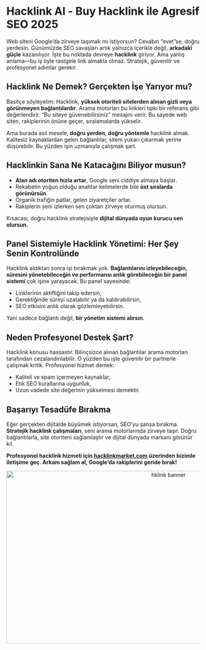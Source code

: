 # Hacklink Al - Buy Hacklink ile Agresif SEO 2025

Web siteni Google’da zirveye taşımak mı istiyorsun? Cevabın “evet”se, doğru yerdesin. Günümüzde SEO savaşları artık yalnızca içerikle değil, **arkadaki güçle** kazanılıyor. İşte bu noktada devreye **hacklink** giriyor. Ama yanlış anlama—bu iş öyle rastgele link almakla olmaz. Stratejik, güvenilir ve profesyonel adımlar gerekir.

## Hacklink Ne Demek? Gerçekten İşe Yarıyor mu?

Basitçe söyleyelim: Hacklink, **yüksek otoriteli sitelerden alınan gizli veya görünmeyen bağlantılardır**. Arama motorları bu linkleri tıpkı bir referans gibi değerlendirir. “Bu siteye güvenebilirsiniz” mesajını verir. Bu sayede web siten, rakiplerinin önüne geçer, sıralamalarda yükselir. 

Ama burada asıl mesele, **doğru yerden, doğru yöntemle** hacklink almak. Kalitesiz kaynaklardan gelen bağlantılar, siteni yukarı çıkarmak yerine düşürebilir. Bu yüzden işin uzmanıyla çalışmak şart.

## Hacklinkin Sana Ne Katacağını Biliyor musun?

- **Alan adı otoriten hızla artar**, Google seni ciddiye almaya başlar.  
- Rekabetin yoğun olduğu anahtar kelimelerde bile **üst sıralarda görünürsün**.  
- Organik trafiğin patlar, gelen ziyaretçiler artar.  
- Rakiplerin seni izlerken sen çoktan zirveye oturmuş olursun.

Kısacası, doğru hacklink stratejisiyle **dijital dünyada oyun kurucu sen olursun.**

## Panel Sistemiyle Hacklink Yönetimi: Her Şey Senin Kontrolünde

Hacklink aldıktan sonra işi bırakmak yok. **Bağlantılarını izleyebileceğin, süresini yönetebileceğin ve performansı anlık görebileceğin bir panel sistemi** çok işine yarayacak. Bu panel sayesinde:

- Linklerinin aktifliğini takip edersin,  
- Gerektiğinde süreyi uzatabilir ya da kaldırabilirsin,  
- SEO etkisini anlık olarak gözlemleyebilirsin.

Yani sadece bağlantı değil, **bir yönetim sistemi alırsın.**

## Neden Profesyonel Destek Şart?

Hacklink konusu hassastır. Bilinçsizce alınan bağlantılar arama motorları tarafından cezalandırılabilir. O yüzden bu işte güvenilir bir partnerle çalışmak kritik. Profesyonel hizmet demek:

- Kaliteli ve spam içermeyen kaynaklar,  
- Etik SEO kurallarına uygunluk,  
- Uzun vadede site değerinin yükselmesi demektir.

## Başarıyı Tesadüfe Bırakma

Eğer gerçekten dijitalde büyümek istiyorsan, SEO’yu şansa bırakma. **Stratejik hacklink çalışmaları**, seni arama motorlarında zirveye taşır. Doğru bağlantılarla, site otoriteni sağlamlaştır ve dijital dünyada markanı görünür kıl.

**Profesyonel hacklink hizmeti için [hacklinkmarket.com](https://hacklinkmarket.com) üzerinden bizimle iletişime geç. Arkanı sağlam al, Google’da rakiplerini geride bırak!**

<p align="center">
  <a href="https://shortlinkapp.com/BQXPx" target="_blank">
    <img src="https://github.com/hkmarket/hcklinktr/blob/main/hklink.png?raw=true" alt="hklink banner" width="830" height="450">
  </a>
</p>
